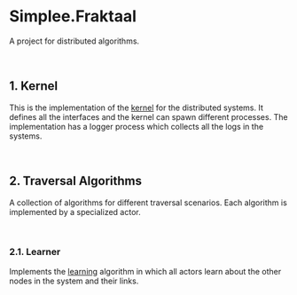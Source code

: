# Simplee.Fraktaal
A project for distributed algorithms.

<br />

## 1. Kernel
This is the implementation of the [kernel](https://github.com/veminovici/fraktaal/blob/main/src/fraktaal/core/kernel.fs) for the distributed systems. It defines all the interfaces and the kernel can spawn different processes. The implementation has a logger process which collects all the logs in the systems.

<br />

## 2. Traversal Algorithms
A collection of algorithms for different traversal scenarios. Each algorithm is implemented by a specialized actor.

<br />

### 2.1. Learner
Implements the [learning](https://github.com/veminovici/fraktaal/blob/main/src/fraktaal/traversal/learner.fs) algorithm in which all actors learn about the other nodes in the system and their links.